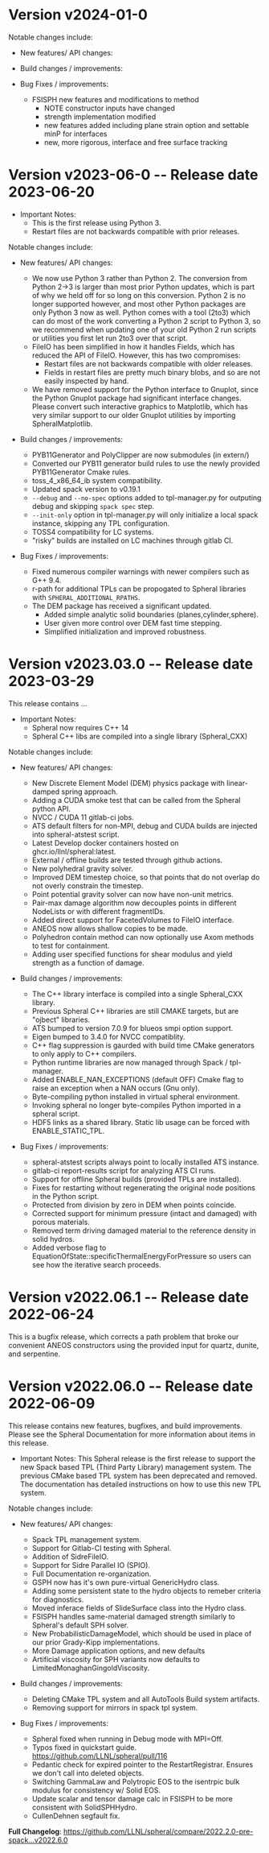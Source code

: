 Version v2024-01-0 
==============================================

Notable changes include:
  * New features/ API changes:

  * Build changes / improvements:

  * Bug Fixes / improvements:
    * FSISPH new features and modifications to method 
      * NOTE constructor inputs have changed
      * strength implementation modified
      * new features added including plane strain option and settable minP for interfaces
      * new, more rigorous, interface and free surface tracking
      
Version v2023-06-0 -- Release date 2023-06-20
==============================================

  * Important Notes:
    * This is the first release using Python 3.
    * Restart files are not backwards compatible with prior releases.

Notable changes include:

  * New features/ API changes:
    * We now use Python 3 rather than Python 2. The conversion from Python 2->3 is larger than most prior Python updates, which is part of why we held off for so long on this conversion. Python 2 is no longer supported however, and most other Python packages are only Python 3 now as well. Python comes with a tool (2to3) which can do most of the work converting a Python 2 script to Python 3, so we recommend when updating one of your old Python 2 run scripts or utilities you first let run 2to3 over that script.
    * FileIO has been simplified in how it handles Fields, which has reduced the API of FileIO.  However, this has two compromises:
      * Restart files are not backwards compatible with older releases.
      * Fields in restart files are pretty much binary blobs, and so are not easily inspected by hand.
    * We have removed support for the Python interface to Gnuplot, since the Python Gnuplot package had significant interface changes. Please convert such interactive graphics to Matplotlib, which has very similar support to our older Gnuplot utilities by importing SpheralMatplotlib.

  * Build changes / improvements:
    * PYB11Generator and PolyClipper are now submodules (in extern/)
    * Converted our PYB11 generator build rules to use the newly provided PYB11Generator Cmake rules.
    * toss_4_x86_64_ib system compatibility.
    * Updated spack version to v0.19.1
    * `--debug` and `--no-spec` options added to tpl-manager.py for outputing debug and skipping `spack spec` step.
    * `--init-only` option in tpl-manager.py will only initialize a local spack instance, skipping any TPL configuration.
    * TOSS4 compatibility for LC systems.
    * "risky" builds are installed on LC machines through gitlab CI.

  * Bug Fixes / improvements:
    * Fixed numerous compiler warnings with newer compilers such as G++ 9.4.
    * r-path for additional TPLs can be propogated to Spheral libraries with `SPHERAL_ADDITIONAL_RPATHS`.
    * The DEM package has received a significant updated.
      * Added simple analytic solid boundaries (planes,cylinder,sphere).
      * User given more control over DEM fast time stepping.
      * Simplified initialization and improved robustness.

Version v2023.03.0 -- Release date 2023-03-29
==============================================

This release contains ...

  * Important Notes:
    * Spheral now requires C++ 14
    * Spheral C++ libs are compiled into a single library (Spheral_CXX)

Notable changes include:

  * New features/ API changes:
    * New Discrete Element Model (DEM) physics package with linear-damped spring approach.
    * Adding a CUDA smoke test that can be called from the Spheral python API.
    * NVCC / CUDA 11 gitlab-ci jobs.
    * ATS default filters for non-MPI, debug and CUDA builds are injected into spheral-atstest script.
    * Latest Develop docker containers hosted on ghcr.io/llnl/spheral:latest.
    * External / offline builds are tested through github actions.
    * New polyhedral gravity solver.
    * Improved DEM timestep choice, so that points that do not overlap do not overly constrain the timestep.
    * Point potential gravity solver can now have non-unit metrics.
    * Pair-max damage algorithm now decouples points in different NodeLists or with different fragmentIDs.
    * Added direct support for FacetedVolumes to FileIO interface.
    * ANEOS now allows shallow copies to be made.
    * Polyhedron contain method can now optionally use Axom methods to test for containment.
    * Adding user specified functions for shear modulus and yield strength as a function of damage.

  * Build changes / improvements:
    * The C++ library interface is compiled into a single Spheral_CXX library. 
    * Previous Spheral C++ libraries are still CMAKE targets, but are "ojbect" libraries.
    * ATS bumped to version 7.0.9 for blueos smpi option support.
    * Eigen bumped to 3.4.0 for NVCC compatiblity.
    * C++ flag suppression is gaurded with build time CMake generators to only apply to C++ compilers.
    * Python runtime libraries are now managed through Spack / tpl-manager.
    * Added ENABLE_NAN_EXCEPTIONS (default OFF) Cmake flag to raise an exception when a NAN occurs (Gnu only).
    * Byte-compiling python installed in virtual spheral environment.
    * Invoking spheral no longer byte-compiles Python imported in a spheral script.
    * HDF5 links as a shared library. Static lib usage can be forced with ENABLE_STATIC_TPL.

  * Bug Fixes / improvements:
    * spheral-atstest scripts always point to locally installed ATS instance.
    * gitlab-ci report-results script for analyzing ATS CI runs.
    * Support for offline Spheral builds (provided TPLs are installed).
    * Fixes for restarting without regenerating the original node positions in the Python script.
    * Protected from division by zero in DEM when points coincide.
    * Corrected support for minimum pressure (intact and damaged) with porous materials.
    * Removed term driving damaged material to the reference density in solid hydros.
    * Added verbose flag to EquationOfState::specificThermalEnergyForPressure so users can see how the iterative search proceeds.

Version v2022.06.1 -- Release date 2022-06-24
=============================================

This is a bugfix release, which corrects a path problem that broke our convenient ANEOS
constructors using the provided input for quartz, dunite, and serpentine.


Version v2022.06.0 -- Release date 2022-06-09
=============================================

This release contains new features, bugfixes, and build improvements. Please see the
Spheral Documentation for more information about items in this release.

  * Important Notes: This Spheral release is the first release to support the new Spack based TPL (Third Party Library) management system. The previous CMake based TPL system has been deprecated and removed. The documentation has detailed instructions on how to use this new TPL system.

Notable changes include:

  * New features/ API changes:
    * Spack TPL management system.
    * Support for Gitlab-CI testing with Spheral.
    * Addition of SidreFileIO.
    * Support for Sidre Parallel IO (SPIO).
    * Full Documentation re-organization.
    * GSPH now has it's own pure-virtual GenericHydro class.
    * Adding some persistent state to the hydro objects to remeber criteria for diagnostics.
    * Moved inferace fields of SlideSurface class into the Hydro class.
    * FSISPH handles same-material damaged strength similarly to Spheral's default SPH solver.
    * New ProbabilisticDamageModel, which should be used in place of our prior Grady-Kipp implementations.
    * More Damage application options, and new defaults
    * Artificial viscosity for SPH variants now defaults to LimitedMonaghanGingoldViscosity.

  * Build changes / improvements:
    * Deleting CMake TPL system and all AutoTools Build system artifacts.
    * Removing support for mirrors in spack tpl system.

  * Bug Fixes / improvements:
    * Spheral fixed when running in Debug mode with MPI=Off.
    * Typos fixed in quickstart guide. https://github.com/LLNL/spheral/pull/116
    * Pedantic check for expired pointer to the RestartRegistrar. Ensures we don't call into deleted objects. 
    * Switching GammaLaw and Polytropic EOS to the isentrpic bulk modulus for consistency w/ Solid EOS.
    * Update scalar and tensor damage calc in FSISPH to be more consistent with SolidSPHHydro.
    * CullenDehnen segfault fix.

**Full Changelog**: https://github.com/LLNL/spheral/compare/2022.2.0-pre-spack...v2022.6.0
